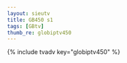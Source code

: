 ```yaml
--- 
layout: sieutv
title: GB450 s1
tags: [GBtv]
thumb_re: globiptv450
---
```

{% include tvadv key="globiptv450" %} 
